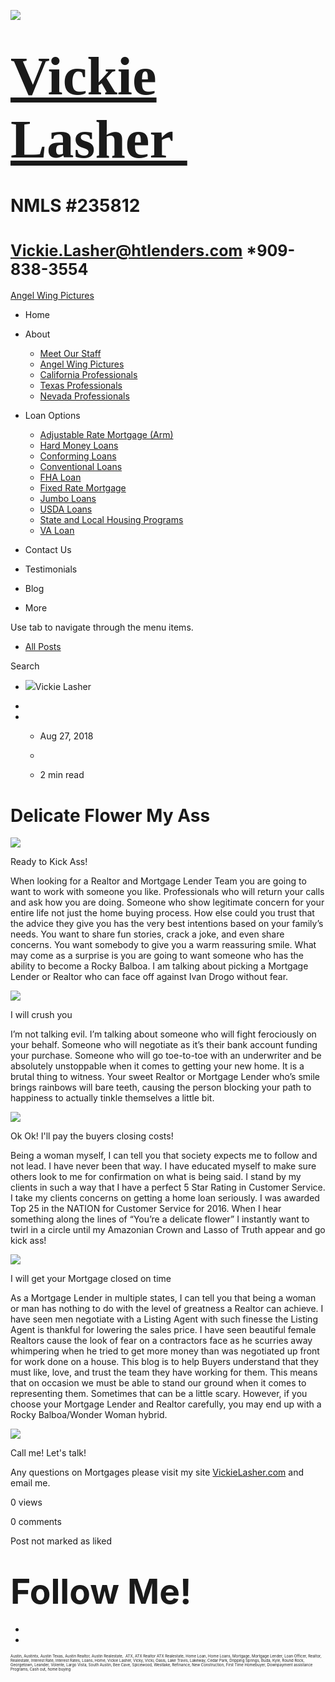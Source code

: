 

![](https://static.wixstatic.com/media/5afe60462baf41e79586f3fdaf78d664.jpg/v1/fill/w_480,h_291,al_c,q_80,usm_0.66_1.00_0.01,blur_2/5afe60462baf41e79586f3fdaf78d664.jpg)

# <span style="font-size:87px"><span style="font-family:libre baskerville,serif">[Vickie Lasher ](../index.html)</span></span>

# NMLS \#235812

# <span style="font-size:25px"><Vickie.Lasher@htlenders.com> \*909-838-3554</span>

<a href="../angel-wing-pictures.html" class="_1fbEI"><span class="_1Qjd7">Angel Wing Pictures</span></a>

-   <span id="DrpDwnMn00"><a href="../index.html" class="_11ip9"></a></span>
    Home

-   <span id="DrpDwnMn01"><a href="../about.html" class="_11ip9"></a></span>
    About

    -   [Meet Our Staff](../meet-our-staff.html)
    -   [Angel Wing Pictures](../angel-wing-pictures.html)
    -   [California Professionals](../recommended-profssionals.html)
    -   [Texas Professionals](../texas-recommended-professionals.html)
    -   [Nevada Professionals](../nevada-recommended-professionals.html)

-   <span id="DrpDwnMn02"><a href="../loan-options.html" class="_11ip9"></a></span>
    Loan Options

    -   [Adjustable Rate Mortgage (Arm)](../adjustable-rate-mortgage-arm.html)
    -   [Hard Money Loans](../hard-money-loans.html)
    -   [Conforming Loans](../conforming-loans.html)
    -   [Conventional Loans](../conventional-loans.html)
    -   [FHA Loan](../fha-loan.html)
    -   [Fixed Rate Mortgage](../fixed-rate-mortgage.html)
    -   [Jumbo Loans](../jumbo-loans.html)
    -   [USDA Loans](../rhs-loan-programs.html)
    -   [State and Local Housing Programs](../state-and-local-housing-programs.html)
    -   [VA Loan](../va-loan.html)

-   <span id="DrpDwnMn03"><a href="../contact.html" class="_11ip9"></a></span>
    Contact Us

-   <span id="DrpDwnMn04"><a href="../testimonials.html" class="_11ip9"></a></span>
    Testimonials

-   <span id="DrpDwnMn05"><a href="../blog.html" class="_11ip9"></a></span>
    Blog

-   More

Use tab to navigate through the menu items.

-   <a href="../blog.html" class="_2MzDA blog-navigation-container-color blog-navigation-container-font blog-navigation-link-hover-color">All Posts</a>

Search

-   <span class="_1NzhF avatar-image" i18n="[object Object]"><img src="https://gravatar.com/avatar/d5a4c4dfa58333c9beb6962dd38d245b?d=blank" class="_18Vq1 fluid-avatar-image" /></span><span class="iYG_V user-name _4AzY3" title="Vickie Lasher" data-hook="user-name">Vickie Lasher</span>

-

-   -   <span class="post-metadata__date time-ago" title="Aug 27, 2018" data-hook="time-ago">Aug 27, 2018</span>
    -

    -   <span class="post-metadata__readTime" i18n="[object Object]" title="2 min read" data-hook="time-to-read">2 min read</span>

# <span class="post-title__text blog-post-title-font blog-post-title-color"><span class="blog-post-title-font blog-post-title-color">Delicate Flower My Ass</span></span>

<span class="_2PHJq public-DraftStyleDefault-ltr">  
</span>

<img src="https://static.wixstatic.com/media/b5d103_7e2e1e10ac58476e96c4bed266fc2c61~mv2.jpg/v1/fit/w_492,h_656,al_c,q_20/file.jpg" class="OzAYt _3ii3f" />

<span class="EilAw" dir="auto">Ready to Kick Ass!</span>

<span class="_2PHJq public-DraftStyleDefault-ltr">  
</span>

<span class="_2PHJq public-DraftStyleDefault-ltr">When looking for a Realtor and Mortgage Lender Team you are going to want to work with someone you like. Professionals who will return your calls and ask how you are doing. Someone who show legitimate concern for your entire life not just the home buying process. How else could you trust that the advice they give you has the very best intentions based on your family’s needs. You want to share fun stories, crack a joke, and even share concerns. You want somebody to give you a warm reassuring smile. What may come as a surprise is you are going to want someone who has the ability to become a Rocky Balboa. I am talking about picking a Mortgage Lender or Realtor who can face off against Ivan Drogo without fear.</span>

<span class="_2PHJq public-DraftStyleDefault-ltr">  
</span>

<img src="https://static.wixstatic.com/media/b5d103_ea139b86d80e46f6a74466de04fe4760~mv2.jpg/v1/fit/w_750,h_422,al_c,q_20/file.jpg" class="OzAYt _3ii3f" />

<span class="EilAw" dir="auto">I will crush you</span>

<span class="_2PHJq public-DraftStyleDefault-ltr">  
</span>

<span class="_2PHJq public-DraftStyleDefault-ltr">I’m not talking evil. I’m talking about someone who will fight ferociously on your behalf. Someone who will negotiate as it’s their bank account funding your purchase. Someone who will go toe-to-toe with an underwriter and be absolutely unstoppable when it comes to getting your new home. It is a brutal thing to witness. Your sweet Realtor or Mortgage Lender who’s smile brings rainbows will bare teeth, causing the person blocking your path to happiness to actually tinkle themselves a little bit.</span>

<span class="_2PHJq public-DraftStyleDefault-ltr">  
</span>

<img src="https://static.wixstatic.com/media/b5d103_43b2f399c01f4f589a4ae7a280718686~mv2.jpg/v1/fit/w_468,h_286,al_c,q_20/file.jpg" class="OzAYt _3ii3f" />

<span class="EilAw" dir="auto">Ok Ok! I'll pay the buyers closing costs!</span>

<span class="_2PHJq public-DraftStyleDefault-ltr">  
</span>

<span class="_2PHJq public-DraftStyleDefault-ltr">Being a woman myself, I can tell you that society expects me to follow and not lead. I have never been that way. I have educated myself to make sure others look to me for confirmation on what is being said. I stand by my clients in such a way that I have a perfect 5 Star Rating in Customer Service. I take my clients concerns on getting a home loan seriously. I was awarded Top 25 in the NATION for Customer Service for 2016. When I hear something along the lines of “You’re a delicate flower” I instantly want to twirl in a circle until my Amazonian Crown and Lasso of Truth appear and go kick ass!</span>

<span class="_2PHJq public-DraftStyleDefault-ltr">  
</span>

<img src="https://static.wixstatic.com/media/b5d103_e8de1d07feb0433f88fe301c043b73d5~mv2.jpg/v1/fit/w_750,h_1334,al_c,q_20/file.jpg" class="OzAYt _3ii3f" />

<span class="EilAw" dir="auto">I will get your Mortgage closed on time</span>

<span class="_2PHJq public-DraftStyleDefault-ltr">  
</span>

<span class="_2PHJq public-DraftStyleDefault-ltr">As a Mortgage Lender in multiple states, I can tell you that being a woman or man has nothing to do with the level of greatness a Realtor can achieve. I have seen men negotiate with a Listing Agent with such finesse the Listing Agent is thankful for lowering the sales price. I have seen beautiful female Realtors cause the look of fear on a contractors face as he scurries away whimpering when he tried to get more money than was negotiated up front for work done on a house. This blog is to help Buyers understand that they must like, love, and trust the team they have working for them. This means that on occasion we must be able to stand our ground when it comes to representing them. Sometimes that can be a little scary. However, if you choose your Mortgage Lender and Realtor carefully, you may end up with a Rocky Balboa/Wonder Woman hybrid.</span>

<span class="_2PHJq public-DraftStyleDefault-ltr">  
</span>

<img src="https://static.wixstatic.com/media/b5d103_d3dff615ace941d2b9357eb576fea1b0~mv2.jpg/v1/fit/w_750,h_750,al_c,q_20/file.jpg" class="OzAYt _3ii3f" />

<span class="EilAw" dir="auto">Call me! Let's talk!</span>

<span class="_2PHJq public-DraftStyleDefault-ltr">  
</span>

<span class="_2PHJq public-DraftStyleDefault-ltr">Any questions on Mortgages please visit my site <a href="http://VickieLasher.com" class="_3Bkfb _1lsz7"><span class="underline">VickieLasher.com</span></a> and email me.</span>

<span class="_38Zqt"></span>

<span class="_38Zqt"></span>

<span class="_38Zqt"></span>

<span class="_38Zqt"></span>

<span tabindex="0">0 views</span>

<span tabindex="0">0 comments</span>

<span class="_3KwtW" aria-live="off">Post not marked as liked</span><span class="_1l1q9" data-hook="like-button-with-count__like-count"></span>

<span class="_1jqCz blog-text-background-color"></span><span class="_1jqCz blog-text-background-color"></span><span class="_1jqCz blog-text-background-color"></span>

# <span style="font-size:55px;"><span style="font-weight:bold;">Follow Me!</span></span>

-   <span id="dataItem-jjeedrml1-comp-jjeedrlu"><a href="https://www.facebook.com/vickie.s.lasher" class="_26AQd"></a></span>
-   <span id="dataItem-jjeedrmm-comp-jjeedrlu"><a href="https://www.instagram.com/vickielasher/" class="_26AQd"></a></span>

<span class="color_12"><span style="font-size:6px">Austin, Austintx, Austin Texas, Austin Realtor, Austin Realestate,  ATX, ATX Realtor ATX Realestate, Home Loan, Home Loans, Mortgage, Mortgage Lender, Loan Officer, Realtor, Realestate, Interest Rate, Interest Rates, Loans, Home, Vickie Lasher, Vicky, Vicki, Oasis, Lake Travis, Lakeway, Cedar Park, Dripping Springs, Buda, Kyle, Round Rock, Georgetown, Leander, Volente, Largo Vista, South Austin, Bee Cave, Spicewood, Westlake, Refinance, New Construction, First Time Homebuyer, Downpayment assistance Programs, Cash out, home buying</span></span>


